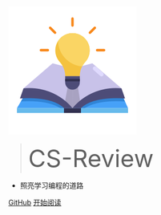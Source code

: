 <!-- 主页.md -->

<img src="_media/logo5.png" alt="logo6" />

> <font size="18">CS-Review</font>

- 照亮学习编程的道路

[GitHub](https://github.com/Alan-26/CS_Review)
[开始阅读](README)

